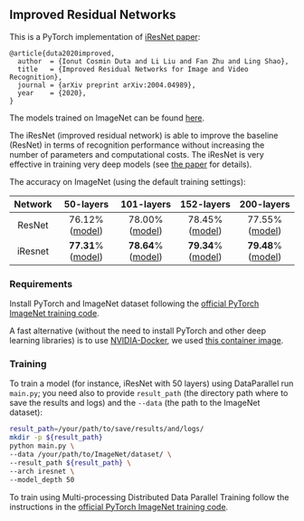 ## Improved Residual Networks

This is a PyTorch implementation of [iResNet paper](https://arxiv.org/abs/2004.04989):
```
@article{duta2020improved,
  author  = {Ionut Cosmin Duta and Li Liu and Fan Zhu and Ling Shao},
  title   = {Improved Residual Networks for Image and Video Recognition},
  journal = {arXiv preprint arXiv:2004.04989},
  year    = {2020},
}
```


The models trained on ImageNet can be found [here](https://drive.google.com/open?id=1t9IbIm5VV5NnXhKyw15FUt8SmmvhhLHU).


The iResNet (improved residual network) is able to improve the baseline (ResNet) 
in terms of recognition performance without increasing the number of parameters
and computational costs. The iResNet is very effective in training very deep models 
(see [the paper](https://arxiv.org/pdf/2004.04989.pdf) for details).

The accuracy on ImageNet (using the default training settings):


| Network | 50-layers |101-layers |152-layers |200-layers |
| :-----: | :-----: | :-----: |:-----: |:-----: |
| ResNet  | 76.12% ([model](https://drive.google.com/open?id=1yqp8Z6qp03ZKToACTJHLtynDBUToRLrU)) | 78.00% ([model](https://drive.google.com/open?id=13_OnBf7qJnFFBMrDZXdox7kmhMmxCXAG)) | 78.45% ([model](https://drive.google.com/open?id=1BsYmoAVJxumH4yWKH-DcJ_YDk__3ArQT))| 77.55% ([model](https://drive.google.com/open?id=1n4turCIswvNdWoRq2imZn1Ump-2giwKa))
| iResnet  | **77.31**% ([model](https://drive.google.com/open?id=1Waw3ob8KPXCY9iCLdAD6RUA0nvVguc6K))| **78.64**% ([model](https://drive.google.com/open?id=1cZ4XhwZfUOm_o0WZvenknHIqgeqkY34y))| **79.34**% ([model](https://drive.google.com/open?id=10heFLYX7VNlaSrDy4SZbdOOV9xwzwyli))| **79.48**% ([model](https://drive.google.com/open?id=1Ao-f--jNU7MYPqSW8UMonXVrq3mkLRpW))



### Requirements

Install PyTorch and ImageNet dataset following the [official PyTorch ImageNet training code](https://github.com/pytorch/examples/tree/master/imagenet).

A fast alternative (without the need to install PyTorch and other deep learning libraries) is to use [NVIDIA-Docker](https://docs.nvidia.com/deeplearning/frameworks/pytorch-release-notes/pullcontainer.html#pullcontainer), 
we used [this container image](https://docs.nvidia.com/deeplearning/frameworks/pytorch-release-notes/rel_19-05.html#rel_19-05).


### Training
To train a model (for instance, iResNet with 50 layers) using DataParallel run `main.py`; 
you need also to provide `result_path` (the directory path where to save the results
 and logs) and the `--data` (the path to the ImageNet dataset): 
```bash
result_path=/your/path/to/save/results/and/logs/
mkdir -p ${result_path}
python main.py \
--data /your/path/to/ImageNet/dataset/ \
--result_path ${result_path} \
--arch iresnet \
--model_depth 50
```
To train using Multi-processing Distributed Data Parallel Training follow the instructions in the 
[official PyTorch ImageNet training code](https://github.com/pytorch/examples/tree/master/imagenet).

